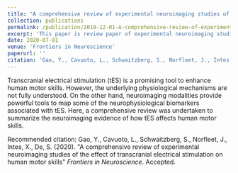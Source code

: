 ```yaml
---
title: "A comprehensive review of experimental neuroimaging studies of the effect of transcranial electrical stimulation on human motor skills"
collection: publications
permalink: /publication/2019-12-01-A-comprehensive-review-of-experimental-neuroimaging-studies-of-the-effect-of-transcranial-electrical-stimulation-on-human-motor-skills
excerpt: 'This paper is review paper of experimental neuroimaging studies of the effect of transcranial electrical stimulation on human motor skills.'
date: 2020-07-01
venue: 'Frontiers in Neuroscience'
paperurl: ''
citation: 'Gao, Y., Cavuoto, L., Schwaitzberg, S., Norfleet, J., Intes, X., De, S. (2020). &quot;A comprehensive review of experimental neuroimaging studies of the effect of transcranial electrical stimulation on human motor skills&quot; <i>Frontiers in Neuroscience</i>. Accepted.'
---
```

Transcranial electrical stimulation (tES) is a promising tool to enhance human motor skills. However, the underlying physiological mechanisms are not fully understood. On the other hand, neuroimaging modalities provide powerful tools to map some of the neurophysiological biomarkers associated with tES. Here, a comprehensive review was undertaken to summarize the neuroimaging evidence of how tES affects human motor skills.


Recommended citation: Gao, Y., Cavuoto, L., Schwaitzberg, S., Norfleet, J., Intes, X., De, S. (2020). &quot;A comprehensive review of experimental neuroimaging studies of the effect of transcranial electrical stimulation on human motor skills&quot; <i>Frontiers in Neuroscience</i>. Accepted.
